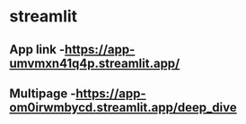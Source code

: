 # streamlit
## App link -https://app-umvmxn41q4p.streamlit.app/
## Multipage -https://app-om0irwmbycd.streamlit.app/deep_dive
